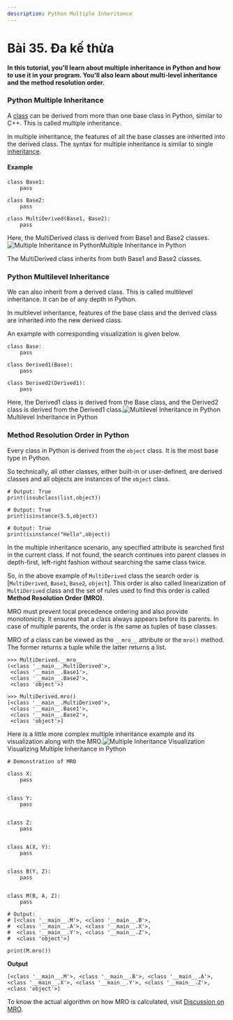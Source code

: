 ```yaml
---
description: Python Multiple Inheritance
---
```


# Bài 35. Đa kế thừa

**In this tutorial, you'll learn about multiple inheritance in Python and how to use it in your program. You'll also learn about multi-level inheritance and the method resolution order.**

### Python Multiple Inheritance <a id="inheritance"></a>

A [class](https://www.programiz.com/python-programming/class) can be derived from more than one base class in Python, similar to C++. This is called multiple inheritance.

In multiple inheritance, the features of all the base classes are inherited into the derived class. The syntax for multiple inheritance is similar to single [inheritance](https://www.programiz.com/python-programming/inheritance).

#### Example

```text
class Base1:
    pass

class Base2:
    pass

class MultiDerived(Base1, Base2):
    pass
```

Here, the MultiDerived class is derived from Base1 and Base2 classes.![Multiple Inheritance in Python](https://cdn.programiz.com/sites/tutorial2program/files/MultipleInheritance.jpg)Multiple Inheritance in Python

The MultiDerived class inherits from both Base1 and Base2 classes.

### Python Multilevel Inheritance <a id="multilevel"></a>

We can also inherit from a derived class. This is called multilevel inheritance. It can be of any depth in Python.

In multilevel inheritance, features of the base class and the derived class are inherited into the new derived class.

An example with corresponding visualization is given below.

```text
class Base:
    pass

class Derived1(Base):
    pass

class Derived2(Derived1):
    pass
```

Here, the Derived1 class is derived from the Base class, and the Derived2 class is derived from the Derived1 class.![Multilevel Inheritance in Python](https://cdn.programiz.com/sites/tutorial2program/files/MultilevelInheritance.jpg)Multilevel Inheritance in Python

### Method Resolution Order in Python <a id="resolution"></a>

Every class in Python is derived from the `object` class. It is the most base type in Python.

So technically, all other classes, either built-in or user-defined, are derived classes and all objects are instances of the `object` class.

```text
# Output: True
print(issubclass(list,object))

# Output: True
print(isinstance(5.5,object))

# Output: True
print(isinstance("Hello",object))
```

In the multiple inheritance scenario, any specified attribute is searched first in the current class. If not found, the search continues into parent classes in depth-first, left-right fashion without searching the same class twice.

So, in the above example of `MultiDerived` class the search order is \[`MultiDerived`, `Base1`, `Base2`, `object`\]. This order is also called linearization of `MultiDerived` class and the set of rules used to find this order is called **Method Resolution Order \(MRO\)**.

MRO must prevent local precedence ordering and also provide monotonicity. It ensures that a class always appears before its parents. In case of multiple parents, the order is the same as tuples of base classes.

MRO of a class can be viewed as the `__mro__` attribute or the `mro()` method. The former returns a tuple while the latter returns a list.

```text
>>> MultiDerived.__mro__
(<class '__main__.MultiDerived'>,
 <class '__main__.Base1'>,
 <class '__main__.Base2'>,
 <class 'object'>)

>>> MultiDerived.mro()
[<class '__main__.MultiDerived'>,
 <class '__main__.Base1'>,
 <class '__main__.Base2'>,
 <class 'object'>]
```

Here is a little more complex multiple inheritance example and its visualization along with the MRO.![Multiple Inheritance Visualization](https://cdn.programiz.com/sites/tutorial2program/files/MRO.jpg)Visualizing Multiple Inheritance in Python

```text
# Demonstration of MRO

class X:
    pass


class Y:
    pass


class Z:
    pass


class A(X, Y):
    pass


class B(Y, Z):
    pass


class M(B, A, Z):
    pass

# Output:
# [<class '__main__.M'>, <class '__main__.B'>,
#  <class '__main__.A'>, <class '__main__.X'>,
#  <class '__main__.Y'>, <class '__main__.Z'>,
#  <class 'object'>]

print(M.mro())
```

**Output**

```text
[<class '__main__.M'>, <class '__main__.B'>, <class '__main__.A'>, <class '__main__.X'>, <class '__main__.Y'>, <class '__main__.Z'>, <class 'object'>]
```

To know the actual algorithm on how MRO is calculated, visit [Discussion on MRO](http://www.python.org/download/releases/2.3/mro/).

